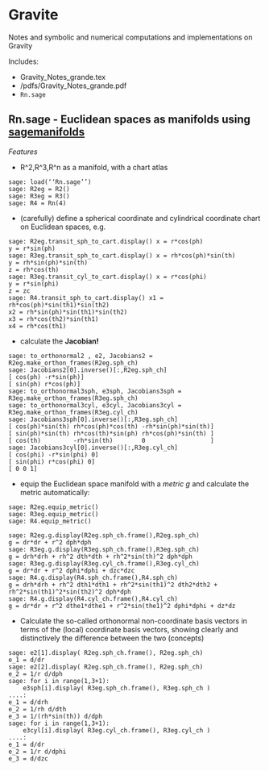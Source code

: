 # Gravite
Notes and symbolic and numerical computations and implementations on Gravity

Includes: 
* Gravity_Notes_grande.tex
* /pdfs/Gravity_Notes_grande.pdf
* `Rn.sage` 

## Rn.sage - Euclidean spaces as manifolds using [sagemanifolds](http://sagemanifolds.obspm.fr)
*Features*
* R^2,R^3,R^n as a manifold, with a chart atlas

```
sage: load(‘‘Rn.sage’’)  
sage: R2eg = R2() 
sage: R3eg = R3() 
sage: R4 = Rn(4) 
```

* (carefully) define a spherical coordinate and cylindrical coordinate chart on Euclidean spaces, e.g.

```
sage: R2eg.transit_sph_to_cart.display() x = r*cos(ph)
y = r*sin(ph)
sage: R3eg.transit_sph_to_cart.display() x = rh*cos(ph)*sin(th)
y = rh*sin(ph)*sin(th)
z = rh*cos(th)
sage: R3eg.transit_cyl_to_cart.display() x = r*cos(phi)
y = r*sin(phi)
z = zc
sage: R4.transit_sph_to_cart.display() x1 = rh*cos(ph)*sin(th1)*sin(th2)
x2 = rh*sin(ph)*sin(th1)*sin(th2)
x3 = rh*cos(th2)*sin(th1)
x4 = rh*cos(th1)
```

* calculate the **Jacobian!**

```
sage: to_orthonormal2 , e2, Jacobians2 = R2eg.make_orthon_frames(R2eg.sph_ch) 
sage: Jacobians2[0].inverse()[:,R2eg.sph_ch]
[ cos(ph) -r*sin(ph)]
[ sin(ph) r*cos(ph)]
sage: to_orthonormal3sph, e3sph, Jacobians3sph = R3eg.make_orthon_frames(R3eg.sph_ch) 
sage: to_orthonormal3cyl, e3cyl, Jacobians3cyl = R3eg.make_orthon_frames(R3eg.cyl_ch) 
sage: Jacobians3sph[0].inverse()[:,R3eg.sph_ch]
[ cos(ph)*sin(th) rh*cos(ph)*cos(th) -rh*sin(ph)*sin(th)]
[ sin(ph)*sin(th) rh*cos(th)*sin(ph) rh*cos(ph)*sin(th) ]
[ cos(th)         -rh*sin(th)        0                  ]
sage: Jacobians3cyl[0].inverse()[:,R3eg.cyl_ch]
[ cos(phi) -r*sin(phi) 0]
[ sin(phi) r*cos(phi) 0] 
[ 0 0 1]
```

* equip the Euclidean space manifold with a *metric* *g* and calculate the metric automatically:

```
sage: R2eg.equip_metric() 
sage: R3eg.equip_metric() 
sage: R4.equip_metric()

sage: R2eg.g.display(R2eg.sph_ch.frame(),R2eg.sph_ch)
g = dr*dr + r^2 dph*dph
sage: R3eg.g.display(R3eg.sph_ch.frame(),R3eg.sph_ch)
g = drh*drh + rh^2 dth*dth + rh^2*sin(th)^2 dph*dph
sage: R3eg.g.display(R3eg.cyl_ch.frame(),R3eg.cyl_ch)
g = dr*dr + r^2 dphi*dphi + dzc*dzc
sage: R4.g.display(R4.sph_ch.frame(),R4.sph_ch)
g = drh*drh + rh^2 dth1*dth1 + rh^2*sin(th1)^2 dth2*dth2 + rh^2*sin(th1)^2*sin(th2)^2 dph*dph
sage: R4.g.display(R4.cyl_ch.frame(),R4.cyl_ch)
g = dr*dr + r^2 dthe1*dthe1 + r^2*sin(the1)^2 dphi*dphi + dz*dz
```
* Calculate the so-called orthonormal non-coordinate basis vectors in terms of the (local) coordinate basis vectors, showing clearly and distinctively the difference between the two (concepts)

```
sage: e2[1].display( R2eg.sph_ch.frame(), R2eg.sph_ch)
e_1 = d/dr
sage: e2[2].display( R2eg.sph_ch.frame(), R2eg.sph_ch)
e_2 = 1/r d/dph
sage: for i in range(1,3+1):                                                         
    e3sph[i].display( R3eg.sph_ch.frame(), R3eg.sph_ch )
....:     
e_1 = d/drh
e_2 = 1/rh d/dth
e_3 = 1/(rh*sin(th)) d/dph
sage: for i in range(1,3+1):
    e3cyl[i].display( R3eg.cyl_ch.frame(), R3eg.cyl_ch )
....:     
e_1 = d/dr
e_2 = 1/r d/dphi
e_3 = d/dzc
```
